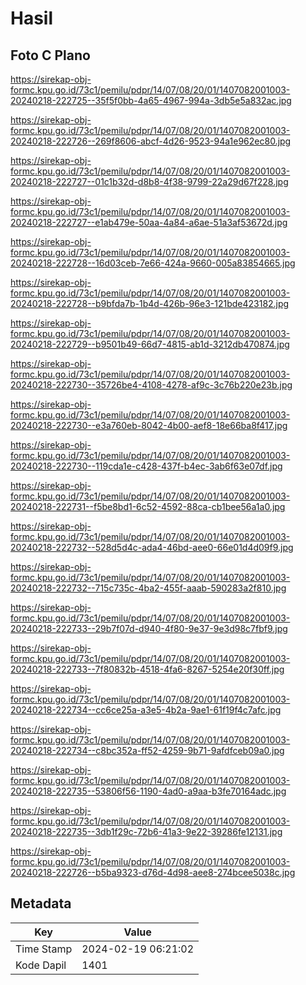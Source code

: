 # Hasil

## Foto C Plano

https://sirekap-obj-formc.kpu.go.id/73c1/pemilu/pdpr/14/07/08/20/01/1407082001003-20240218-222725--35f5f0bb-4a65-4967-994a-3db5e5a832ac.jpg

https://sirekap-obj-formc.kpu.go.id/73c1/pemilu/pdpr/14/07/08/20/01/1407082001003-20240218-222726--269f8606-abcf-4d26-9523-94a1e962ec80.jpg

https://sirekap-obj-formc.kpu.go.id/73c1/pemilu/pdpr/14/07/08/20/01/1407082001003-20240218-222727--01c1b32d-d8b8-4f38-9799-22a29d67f228.jpg

https://sirekap-obj-formc.kpu.go.id/73c1/pemilu/pdpr/14/07/08/20/01/1407082001003-20240218-222727--e1ab479e-50aa-4a84-a6ae-51a3af53672d.jpg

https://sirekap-obj-formc.kpu.go.id/73c1/pemilu/pdpr/14/07/08/20/01/1407082001003-20240218-222728--16d03ceb-7e66-424a-9660-005a83854665.jpg

https://sirekap-obj-formc.kpu.go.id/73c1/pemilu/pdpr/14/07/08/20/01/1407082001003-20240218-222728--b9bfda7b-1b4d-426b-96e3-121bde423182.jpg

https://sirekap-obj-formc.kpu.go.id/73c1/pemilu/pdpr/14/07/08/20/01/1407082001003-20240218-222729--b9501b49-66d7-4815-ab1d-3212db470874.jpg

https://sirekap-obj-formc.kpu.go.id/73c1/pemilu/pdpr/14/07/08/20/01/1407082001003-20240218-222730--35726be4-4108-4278-af9c-3c76b220e23b.jpg

https://sirekap-obj-formc.kpu.go.id/73c1/pemilu/pdpr/14/07/08/20/01/1407082001003-20240218-222730--e3a760eb-8042-4b00-aef8-18e66ba8f417.jpg

https://sirekap-obj-formc.kpu.go.id/73c1/pemilu/pdpr/14/07/08/20/01/1407082001003-20240218-222730--119cda1e-c428-437f-b4ec-3ab6f63e07df.jpg

https://sirekap-obj-formc.kpu.go.id/73c1/pemilu/pdpr/14/07/08/20/01/1407082001003-20240218-222731--f5be8bd1-6c52-4592-88ca-cb1bee56a1a0.jpg

https://sirekap-obj-formc.kpu.go.id/73c1/pemilu/pdpr/14/07/08/20/01/1407082001003-20240218-222732--528d5d4c-ada4-46bd-aee0-66e01d4d09f9.jpg

https://sirekap-obj-formc.kpu.go.id/73c1/pemilu/pdpr/14/07/08/20/01/1407082001003-20240218-222732--715c735c-4ba2-455f-aaab-590283a2f810.jpg

https://sirekap-obj-formc.kpu.go.id/73c1/pemilu/pdpr/14/07/08/20/01/1407082001003-20240218-222733--29b7f07d-d940-4f80-9e37-9e3d98c7fbf9.jpg

https://sirekap-obj-formc.kpu.go.id/73c1/pemilu/pdpr/14/07/08/20/01/1407082001003-20240218-222733--7f80832b-4518-4fa6-8267-5254e20f30ff.jpg

https://sirekap-obj-formc.kpu.go.id/73c1/pemilu/pdpr/14/07/08/20/01/1407082001003-20240218-222734--cc6ce25a-a3e5-4b2a-9ae1-61f19f4c7afc.jpg

https://sirekap-obj-formc.kpu.go.id/73c1/pemilu/pdpr/14/07/08/20/01/1407082001003-20240218-222734--c8bc352a-ff52-4259-9b71-9afdfceb09a0.jpg

https://sirekap-obj-formc.kpu.go.id/73c1/pemilu/pdpr/14/07/08/20/01/1407082001003-20240218-222735--53806f56-1190-4ad0-a9aa-b3fe70164adc.jpg

https://sirekap-obj-formc.kpu.go.id/73c1/pemilu/pdpr/14/07/08/20/01/1407082001003-20240218-222735--3db1f29c-72b6-41a3-9e22-39286fe12131.jpg

https://sirekap-obj-formc.kpu.go.id/73c1/pemilu/pdpr/14/07/08/20/01/1407082001003-20240218-222726--b5ba9323-d76d-4d98-aee8-274bcee5038c.jpg


## Metadata

| Key        | Value               |
| ---------- | ------------------- |
| Time Stamp | 2024-02-19 06:21:02 |
| Kode Dapil | 1401                |




